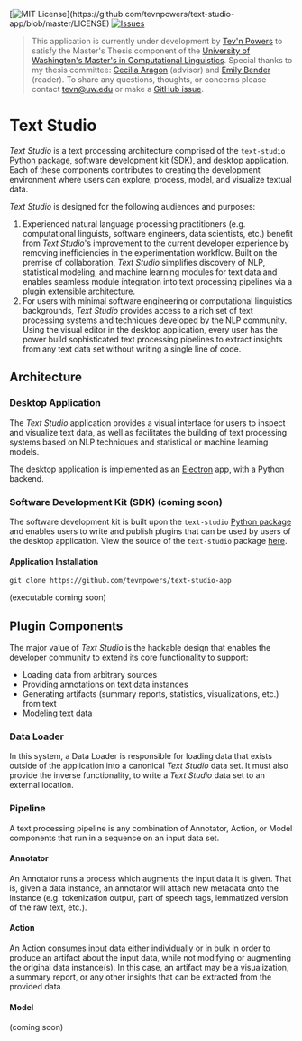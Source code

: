 [![MIT License](https://img.shields.io/apm/l/atomic-design-ui.svg?)](https://github.com/tevnpowers/text-studio-app/blob/master/LICENSE) [![Issues](https://img.shields.io/github/issues-raw/tevnpowers/text-studio.svg?maxAge=25000)](https://github.com/tevnpowers/text-studio-app/issues)

> This application is currently under development by [Tev'n Powers](https://www.linkedin.com/in/tevnpowers) to satisfy the Master's Thesis component of the [University of Washington's Master's in Computational Linguistics](https://www.compling.uw.edu/). Special thanks to my thesis committee: [Cecilia Aragon](https://faculty.washington.edu/aragon/) (advisor) and [Emily Bender](https://faculty.washington.edu/ebender/) (reader). To share any questions, thoughts, or concerns please contact tevn@uw.edu or make a [GitHub issue](https://github.com/tevnpowers/text-studio-app/issues).


# Text Studio
*Text Studio* is a text processing architecture comprised of the `text-studio` [Python package](https://pypi.org/project/text-studio), software development kit (SDK), and desktop application. Each of these components contributes to creating the development environment where users can explore, process, model, and visualize textual data.

*Text Studio* is designed for the following audiences and purposes:
1. Experienced natural language processing practitioners (e.g. computational linguists, software engineers, data scientists, etc.) benefit from *Text Studio*'s improvement to the current developer experience by removing inefficiencies in the experimentation workflow. Built on the premise of collaboration, *Text Studio* simplifies discovery of NLP, statistical modeling, and machine learning modules for text data and enables seamless module integration into text processing pipelines via a plugin extensible architecture.
2. For users with minimal software engineering or computational linguistics backgrounds, *Text Studio* provides access to a rich set of text processing systems and techniques developed by the NLP community. Using the visual editor in the desktop application, every user has the power build sophisticated text processing pipelines to extract insights from any text data set without writing a single line of code.

## Architecture
### Desktop Application
The *Text Studio* application provides a visual interface for users to inspect and visualize text data, as well as facilitates the building of text processing systems based on NLP techniques and statistical or machine learning models.

The desktop application is implemented as an [Electron](https://www.electronjs.org/) app, with a Python backend.

### Software Development Kit (SDK) (coming soon)
The software development kit is built upon the `text-studio` [Python package](https://pypi.org/project/text-studio) and enables users to write and publish plugins that can be used by users of the desktop application. View the source of the `text-studio` package [here](https://github.com/tevnpowers/text-studio).

#### Application Installation
`git clone https://github.com/tevnpowers/text-studio-app`

(executable coming soon)

## Plugin Components
The major value of *Text Studio* is the hackable design that enables the developer community to extend its core functionality to support:
 - Loading data from arbitrary sources
 - Providing annotations on text data instances 
 - Generating artifacts (summary reports, statistics, visualizations, etc.) from text
 - Modeling text data

### Data Loader
In this system, a Data Loader is responsible for loading data that exists outside of the application into a canonical *Text Studio* data set. It must also provide the inverse functionality, to write a *Text Studio* data set to an external location.

### Pipeline
A text processing pipeline is any combination of Annotator, Action, or Model components that run in a sequence on an input data set.

#### Annotator
An Annotator runs a process which augments the input data it is given. That is, given a data instance, an annotator will attach new metadata onto the instance (e.g. tokenization output, part of speech tags, lemmatized version of the raw text, etc.).

#### Action
An Action consumes input data either individually or in bulk in order to produce an artifact about the input data, while not modifying or augmenting the original data instance(s). In this case, an artifact may be a visualization, a summary report, or any other insights that can be extracted from the provided data.

#### Model
(coming soon)